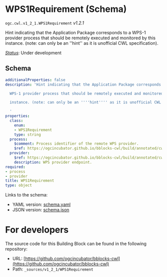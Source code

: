 
# WPS1Requirement (Schema)

`ogc.cwl.v1_2_1.WPS1Requirement` *v1.2.1*

Hint indicating that the Application Package corresponds to a
WPS-1 provider process that should be remotely executed and monitored by this
instance. (note: can only be an ''hint'' as it is unofficial CWL specification).


[*Status*](http://www.opengis.net/def/status): Under development

## Schema

```yaml
additionalProperties: false
description: 'Hint indicating that the Application Package corresponds to a

  WPS-1 provider process that should be remotely executed and monitored by this

  instance. (note: can only be an ''''hint'''' as it is unofficial CWL specification).

  '
properties:
  class:
    enum:
    - WPS1Requirement
    type: string
  process:
    $comment: Process identifier of the remote WPS provider.
    $ref: https://ogcincubator.github.io/bblocks-cwl/build/annotated/cwl/v1_2_1/CWLTextPatternID/schema.yaml
  provider:
    $ref: https://ogcincubator.github.io/bblocks-cwl/build/annotated/cwl/v1_2_1/ReferenceURL/schema.yaml
    description: WPS provider endpoint.
required:
- process
- provider
title: WPS1Requirement
type: object

```

Links to the schema:

* YAML version: [schema.yaml](https://ogcincubator.github.io/bblocks-cwl/build/annotated/cwl/v1_2_1/WPS1Requirement/schema.json)
* JSON version: [schema.json](https://ogcincubator.github.io/bblocks-cwl/build/annotated/cwl/v1_2_1/WPS1Requirement/schema.yaml)


# For developers

The source code for this Building Block can be found in the following repository:

* URL: [https://github.com/ogcincubator/bblocks-cwl](https://github.com/ogcincubator/bblocks-cwl)
* Path: `_sources/v1_2_1/WPS1Requirement`


